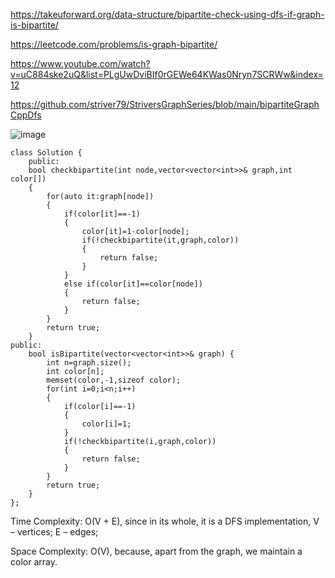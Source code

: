 https://takeuforward.org/data-structure/bipartite-check-using-dfs-if-graph-is-bipartite/

https://leetcode.com/problems/is-graph-bipartite/

https://www.youtube.com/watch?v=uC884ske2uQ&list=PLgUwDviBIf0rGEWe64KWas0Nryn7SCRWw&index=12

https://github.com/striver79/StriversGraphSeries/blob/main/bipartiteGraphCppDfs

![image](https://user-images.githubusercontent.com/53824950/161890442-d724c691-2d31-4805-bb20-d252c5432508.png)


```
class Solution {
    public:
    bool checkbipartite(int node,vector<vector<int>>& graph,int color[])
    {
        for(auto it:graph[node])
        {
            if(color[it]==-1)
            {
                color[it]=1-color[node];
                if(!checkbipartite(it,graph,color))
                {
                    return false;
                }
            }
            else if(color[it]==color[node])
            {
                return false;
            }
        }
        return true;
    }
public:
    bool isBipartite(vector<vector<int>>& graph) {
        int n=graph.size();
        int color[n];
        memset(color,-1,sizeof color);
        for(int i=0;i<n;i++)
        {
            if(color[i]==-1)
            {
                color[i]=1;
            }
            if(!checkbipartite(i,graph,color))
            {
                return false;
            }
        }
        return true;
    }
};
```


Time Complexity: O(V + E), since in its whole, it is a DFS implementation, V – vertices; E – edges;

Space Complexity: O(V), because, apart from the graph, we maintain a color array.

